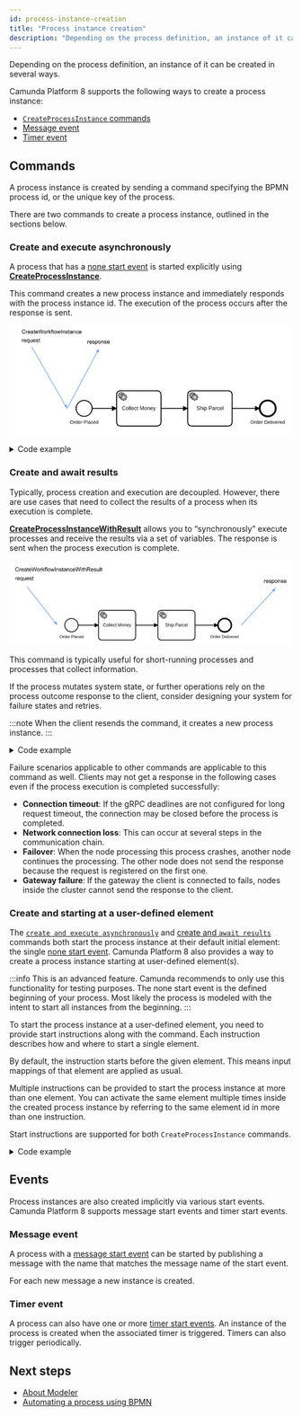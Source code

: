 ```yaml
---
id: process-instance-creation
title: "Process instance creation"
description: "Depending on the process definition, an instance of it can be created in several ways."
---
```


Depending on the process definition, an instance of it can be created in several ways.

Camunda Platform 8 supports the following ways to create a process instance:

- [`CreateProcessInstance` commands](#commands)
- [Message event](#message-event)
- [Timer event](#timer-event)

## Commands

A process instance is created by sending a command specifying the BPMN process id, or the unique key of the process.

There are two commands to create a process instance, outlined in the sections below.

### Create and execute asynchronously

A process that has a [none start event](/components/modeler/bpmn/none-events/none-events.md#none-start-events) is started explicitly using **[CreateProcessInstance](/apis-clients/grpc.md#createprocessinstance-rpc)**.

This command creates a new process instance and immediately responds with the process instance id. The execution of the process occurs after the response is sent.

![create-process](assets/create-process.png)

 <details>
   <summary>Code example</summary>
   <p>Create a process instance:

```
zbctl create instance "order-process"
```

Response:

```
{
 "processKey": 2251799813685249,
 "bpmnProcessId": "order-process",
 "version": 1,
 "processInstanceKey": 2251799813686019
}

```

   </p>
 </details>

### Create and await results

Typically, process creation and execution are decoupled. However, there are use cases that need to collect the results of a process when its execution is complete.

**[CreateProcessInstanceWithResult](/apis-clients/grpc.md#createprocessinstancewithresult-rpc)** allows you to “synchronously” execute processes and receive the results via a set of variables. The response is sent when the process execution is complete.

![create-process](assets/create-process-with-result.png)

This command is typically useful for short-running processes and processes that collect information.

If the process mutates system state, or further operations rely on the process outcome response to the client, consider designing your system for failure states and retries.

:::note
When the client resends the command, it creates a new process instance.
:::

<details>
  <summary>Code example</summary>
  <p>Create a process instance and await results:

```
zbctl create instance "order-process" --withResult --variables '{"orderId": "1234"}'
```

Response: (Note that the variables in the response depend on the process.)

```
{
  "processKey": 2251799813685249,
  "bpmnProcessId": "order-process",
  "version": 1,
  "processInstanceKey": 2251799813686045,
  "variables": "{\"orderId\":\"1234\"}"
}
```

  </p>
</details>

Failure scenarios applicable to other commands are applicable to this command as well. Clients may not get a response in the following cases even if the process execution is completed successfully:

- **Connection timeout**: If the gRPC deadlines are not configured for long request timeout, the connection may be closed before the process is completed.
- **Network connection loss**: This can occur at several steps in the communication chain.
- **Failover**: When the node processing this process crashes, another node continues the processing. The other node does not send the response because the request is registered on the first one.
- **Gateway failure**: If the gateway the client is connected to fails, nodes inside the cluster cannot send the response to the client.

### Create and starting at a user-defined element

The [`create and execute asynchronously`](#create-and-execute-asynchronously) and [create and `await results`](#create-and-await-results) commands both start the process instance at their default initial element: the single [none start event](./components/modeler/bpmn/none-events/none-events.md#none-start-events). Camunda Platform 8 also provides a way to create a process instance starting at user-defined element(s).

:::info
This is an advanced feature.
Camunda recommends to only use this functionality for testing purposes.
The none start event is the defined beginning of your process.
Most likely the process is modeled with the intent to start all instances from the beginning.
:::

To start the process instance at a user-defined element, you need to provide start instructions along with the command. Each instruction describes how and where to start a single element.

By default, the instruction starts before the given element. This means input mappings of that element are applied as usual.

Multiple instructions can be provided to start the process instance at more than one element.
You can activate the same element multiple times inside the created process instance by referring to the same element id in more than one instruction.

Start instructions are supported for both `CreateProcessInstance` commands.

<details>
  <summary>Code example</summary>
  <p>
  Create a process instance starting before the 'ship_parcel' element:

```java
client.newCreateInstanceCommand()
  .bpmnProcessId("order-process")
  .latestVersion()
  .variables(Map.of("orderId", "1234"))
  .startBeforeElement("ship_parcel")
  .send()
  .join();
```

  </p>
</details>

## Events

Process instances are also created implicitly via various start events. Camunda Platform 8 supports message start events and timer start events.

### Message event

A process with a [message start event](/components/modeler/bpmn/message-events/message-events.md#message-start-events) can be started by publishing a message with the name that matches the message name of the start event.

For each new message a new instance is created.

### Timer event

A process can also have one or more [timer start events](/components/modeler/bpmn/timer-events/timer-events.md#timer-start-events). An instance of the process is created when the associated timer is triggered. Timers can also trigger periodically.

## Next steps

- [About Modeler](./components/modeler/about.md)
- [Automating a process using BPMN](./guides/automating-a-process-using-bpmn.md)
